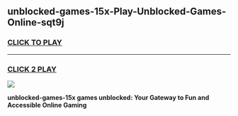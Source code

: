 
## unblocked-games-15x-Play-Unblocked-Games-Online-sqt9j
<h3>
<a href="https://premium76.site?title=unblocked-games-15x&ref=25A">CLICK TO PLAY</a></h3>
<hr>

<h3>
<a href="https://premium76.site?title=unblocked-games-15x&ref=25A">CLICK 2 PLAY</a>
  
</h3>

<a href="https://premium76.site?title=unblocked-games-15x&ref=25A"><img src="https://clearcache.store/games.png"></a>


**unblocked-games-15x games unblocked: Your Gateway to Fun and Accessible Online Gaming**

